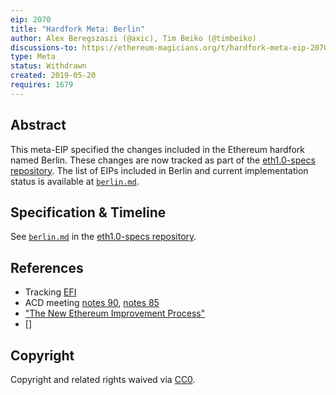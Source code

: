 ```yaml
---
eip: 2070
title: "Hardfork Meta: Berlin"
author: Alex Beregszaszi (@axic), Tim Beiko (@timbeiko)
discussions-to: https://ethereum-magicians.org/t/hardfork-meta-eip-2070-berlin-discussion/3561
type: Meta
status: Withdrawn
created: 2019-05-20
requires: 1679
---
```


## Abstract

This meta-EIP specified the changes included in the Ethereum hardfork named Berlin. These changes are now tracked as part of the [eth1.0-specs repository](https://github.com/ethereum/eth1.0-specs/tree/master/network-upgrades). The list of EIPs included in Berlin and current implementation status is available at [`berlin.md`](https://github.com/ethereum/eth1.0-specs/blob/master/network-upgrades/berlin.md).

## Specification & Timeline

See [`berlin.md`](https://github.com/ethereum/eth1.0-specs/blob/master/network-upgrades/berlin.md) in the [eth1.0-specs repository](https://github.com/ethereum/eth1.0-specs/tree/master/network-upgrades).

## References

- Tracking [EFI](https://github.com/orgs/ethereum/projects/5)
- ACD meeting [notes 90](https://github.com/ethereum/pm/blob/master/All%20Core%20Devs%20Meetings/Meeting%2090.md), [notes 85](https://github.com/ethereum/pm/blob/ee277386af75621c48923f9740e4913ee241cd05/All%20Core%20Devs%20Meetings/Meeting%2085.md)
- ["The New Ethereum Improvement Process"](https://medium.com/ethereum-cat-herders/the-new-ethereum-improvement-process-928c628b306e)
- []

## Copyright

Copyright and related rights waived via [CC0](https://creativecommons.org/publicdomain/zero/1.0/).
